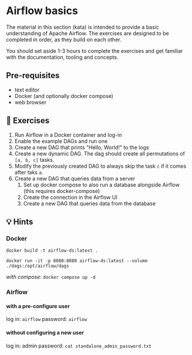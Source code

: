 # Airflow basics
The material in this section (kata) is intended to provide a basic understanding of Apache Airflow. The exercises are designed to be completed in order, as they build on each other.

You should set aside 1-3 hours to complete the exercises and get familiar with the documentation, tooling and concepts.

## Pre-requisites
- text editor
- Docker (and optionally docker compose)
- web browser 

## 🧠 Exercises
1. Run Airflow in a Docker container and log-in
1. Enable the example DAGs and run one
1. Create a new DAG that prints "Hello, World!" to the logs
1. Create a new dynamic DAG. The dag should create all permutations of `[a, b, c]` tasks.
1. Modify the previously created DAG to always skip the task `c` if it comes after taks `a`.
1. Create a new DAG that queries data from a server 
    1. Set up docker compose to also run a database alongside Airflow (this requires docker-compose)
    1. Create the connection in the Airflow UI
    1. Create a new DAG that queries data from the database

## 💡 Hints
### Docker

`docker build -t airflow-ds:latest .`

`docker run -it -p 8080:8080 airflow-ds:latest --volume ./dags:/opt/airflow/dags`

*with compose:*
`docker compose up -d`


### Airflow
#### with a pre-configure user
log in: `airflow`
password: `airflow`
#### without configuring a new user
log in: admin
password: `cat standalone_admin_password.txt`


